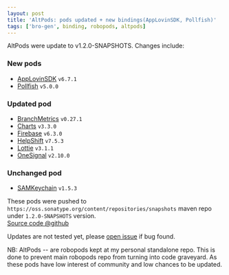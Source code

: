 ```yaml
---
layout: post
title: 'AltPods: pods updated + new bindings(AppLovinSDK, Pollfish)'
tags: ['bro-gen', binding, robopods, altpods]
---
```

AltPods were update to v1.2.0-SNAPSHOTS. Changes include:

### New pods
- [AppLovinSDK](https://github.com/dkimitsa/robovm-robopods/tree/alt/applovinsdk/ios) `v6.7.1` 
- [Pollfish](https://github.com/dkimitsa/robovm-robopods/tree/alt/pollfish/ios) `v5.0.0`

### Updated pod
- [BranchMetrics](https://github.com/dkimitsa/robovm-robopods/tree/alt/branchmetrics/ios) `v0.27.1`
- [Charts](https://github.com/dkimitsa/robovm-robopods/tree/alt/charts/ios) `v3.3.0`
- [Firebase](https://github.com/dkimitsa/robovm-robopods/tree/alt/firebase) `v6.3.0`
- [HelpShift](https://github.com/dkimitsa/robovm-robopods/tree/alt/helpshift/ios) `v7.5.3`
- [Lottie](https://github.com/dkimitsa/robovm-robopods/tree/alt/lottie/ios) `v3.1.1`
- [OneSignal](https://github.com/dkimitsa/robovm-robopods/tree/alt/onesignal/ios) `v2.10.0`

### Unchanged pod
- [SAMKeychain](https://github.com/dkimitsa/robovm-robopods/tree/alt/samkeychain/ios) `v1.5.3`

These pods were pushed to `https://oss.sonatype.org/content/repositories/snapshots` maven repo under `1.2.0-SNAPSHOTS` version.  
[Source code @github](https://github.com/dkimitsa/robovm-robopods)  

Updates are not tested yet, please [open issue](https://github.com/dkimitsa/robovm-robopods/issues/new) if bug found.

NB: AltPods -- are robopods kept at my personal standalone repo. This is done to prevent main robopods repo from turning into code graveyard. As these pods have low interest of community and low chances to be updated.
